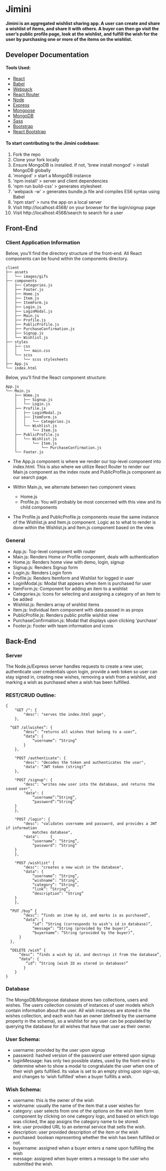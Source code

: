 # Jimini

#### Jimini is an aggregated wishlist sharing app. A user can create and share a wishlist of items, and share it with others. A buyer can then go visit the user’s public profile page, look at the wishlist, and fulfill the wish for the user by purchasing one or more of the items on the wishlist.

## Developer Documentation
#### Tools Used:
* [React](https://facebook.github.io/react/)
* [Babel](https://babeljs.io/)
* [Webpack](https://webpack.github.io/)
* [React Router](https://github.com/rackt/react-router)
* [Node](https://nodejs.org/en/)
* [Express](http://expressjs.com/)
* [Mongoose](http://mongoosejs.com/)
* [MongoDB](https://www.mongodb.org/)
* [Sass](http://sass-lang.com/)
* [Bootstrap](http://getbootstrap.com/)
* [React Bootstrap](https://react-bootstrap.github.io/)

#### To start contributing to the Jimini codebase:
1. Fork the repo
2. Clone your fork locally
3. Ensure MongoDB is installed. If not, 'brew install mongod' > install MongoDB globally
4. 'mongod' > start a MongoDB instance
5. 'npm install' > server and client dependencies
6. 'npm run build-css' > generates stylesheet
7. 'webpack -w' > generates bundle.js file and compiles ES6 syntax using Babel
8. 'npm start' > runs the app on a local server
9. Visit http://localhost:4568/ on your browser for the login/signup page
10. Visit http://localhost:4568/search to search for a user

## Front-End
### Client Application Information
Below, you’ll find the directory structure of the front-end. All React components can be found within the components directory.

```
client
├── assets
│   └── images/gifs
├── components
│   ├── Categories.js
│   ├── Footer.js
│   ├── Home.js
│   ├── Item.js
│   ├── ItemForm.js
│   ├── Login.js
│   ├── LoginModal.js
│   ├── Main.js
│   ├── Profile.js
│   ├── PublicProfile.js
│   ├── PurchaseConfirmation.js
│   ├── Signup.js
│   └── Wishlist.js
├── styles
│   ├── css
│   │   └── main.css
│   └── scss
│       └── scss stylesheets
├── App.js
└── index.html
```

Below, you’ll find the React component structure:
```
App.js
└── Main.js
    ├── Home.js
    │   ├── Signup.js
    │   └── Login.js
    ├── Profile.js
    │   ├── LoginModal.js
    │   ├── ItemForm.js
    │   │   └── Categories.js
    │   └── Wishlist.js
    │       └── Item.js
    ├── PublicProfile.js
    │   └── Wishlist.js
    │       └── Item.js
    │           └── PurchaseConfirmation.js
    └── Footer.js
```

* The App.js component is where we render our top-level component into index.html. This is also where we utilize React Router to render our Main.js component as the index route and PublicProfile.js component as our search page.

* Within Main.js, we alternate between two component views:
  * Home.js
  * Profile.js: You will probably be most concerned with this view and its child components

* The Profile.js and PublicProfile.js components reuse the same instance of the Wishlist.js and Item.js component. Logic as to what to render is done within the Wishlist.js and Item.js component based on the view.

### General
* App.js: Top-level component with router
* Main.js: Renders Home or Profile component, deals with authentication
* Home.js: Renders home view with demo, login, signup
* Signup.js: Renders Signup form
* Login.js: Renders Login form
* Profile.js: Renders Itemform and Wishlist for logged in user
* LoginModal.js: Modal that appears when item is purchased for user
* ItemForm.js: Component for adding an item to a wishlist
* Categories.js: Icons for selecting and assigning a category of an item to be added
* Wishlist.js: Renders array of wishlist items
* Item.js: Individual item component with data passed in as props
* PublicProfile.js: Renders public profile wishlist view
* PurchaseConfirmation.js: Modal that displays upon clicking 'purchase'
* Footer.js: Footer with team information and icons

## Back-End
### Server
The Node.js/Express server handles requests to create a new user, authenticate user credentials upon login, provide a web token so user can stay signed in, creating new wishes, removing a wish from a wishlist, and marking a wish as purchased when a wish has been fulfilled.

### REST/CRUD Outline:
```
{
	"GET /": {
		"desc": "serves the index.html page",
	},

  “GET /allwishes”: {
		“desc”: “returns all wishes that belong to a user”,
		“data”: {
			“username”: “String”
		}
	},

	"POST /authenticate": {
		"desc": "decodes the token and authenticates the user",
		"data": “JWT token (string)”
	},

	"POST /signup": {
		"desc": "writes new user into the database, and returns the saved user",
		"data": {
			“username”:”String”,
			“password”:”String”
    }     
	},

	"POST /login": {
		"desc": "validates username and password, and provides a JWT if information
			matches database",
		"data": 	{
			“username”: “String”,
			“password”: “String”
    }     
	},

	"POST /wishlist" {
		"desc": "creates a new wish in the database",
		"data": {
			“username”: “String”,
			“wishname”: “String”,
			“category”: “String”,
			“link”: “String”,
			“description”: “String”
    }
	},

  “PUT /buy” {
		“desc”: “finds an item by id, and marks is as purchased”,
		“data”: {
			“id”: “String (corresponds to wish’s id in database)”,
			“message”: “String (provided by the buyer)”,
			“buyername”: “String (provided by the buyer)”,
	  }
  },

  “DELETE /wish” {
	  “desc”: “finds a wish by id, and destroys it from the database”,
	  “data”: {
	     “id”: “String (wish ID as stored in database)”
		}
	}
}
```


### Database
The MongoDB/Mongoose database stores two collections, users and wishes. The users collection consists of instances of user models which contain information about the user. All wish instances are stored in the wishes collection, and each wish has an owner (defined by the username property in the schema), so a wishlist for any user can be populated by querying the database for all wishes that have that user as their owner.

### User Schema:
* username: provided by the user upon signup
* password: hashed version of the password user entered upon signup
* loginMessage: has only two possible states, used by the front-end to determine when to show a modal to congratulate the user when one of their wish gets fulfilled. Its value is set to an empty string upon sign-up, and changes to ‘wish fulfilled’ when a buyer fulfills a wish.

### Wish Schema:
* username: this is the owner of the wish
* wishname: usually the name of the item that a user wishes for
* category: user selects from one of the options on the wish item form component by clicking on one category logo, and based on which logo was clicked, the app assigns the category name to be stored.
* link: user provided URL to an external service that sells the wish.
* description: user provided description of the item or the wish
* purchased: boolean representing whether the wish has been fulfilled or not.
* buyername: assigned when a buyer enters a name upon fulfilling the wish
* message: assigned when buyer enters a message to the user who submitted the wish.
